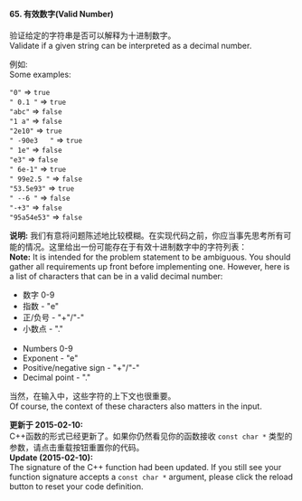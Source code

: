 #### 65. 有效数字(Valid Number)

验证给定的字符串是否可以解释为十进制数字。<br/>
Validate if a given string can be interpreted as a decimal number.

例如:<br/>
Some examples:

`"0"` => `true`<br/>
`" 0.1 "` => `true`<br/>
`"abc"` => `false`<br/>
`"1 a"` => `false`<br/>
`"2e10"` => `true`<br/>
`" -90e3   "` => `true`<br/>
`" 1e"` => `false`<br/>
`"e3"` => `false`<br/>
`" 6e-1"` => `true`<br/>
`" 99e2.5 "` => `false`<br/>
`"53.5e93"` => `true`<br/>
`" --6 "` => `false`<br/>
`"-+3"` => `false`<br/>
`"95a54e53"` => `false`<br/>

**说明:** 我们有意将问题陈述地比较模糊。在实现代码之前，你应当事先思考所有可能的情况。这里给出一份可能存在于有效十进制数字中的字符列表：<br>
**Note:** It is intended for the problem statement to be ambiguous. You should gather all requirements up front before implementing one. However, here is a list of characters that can be in a valid decimal number:

- 数字 0-9
- 指数 - "e"
- 正/负号 - "+"/"-"
- 小数点 - "."
<br/><br/>
- Numbers 0-9
- Exponent - "e"
- Positive/negative sign - "+"/"-"
- Decimal point - "."

当然，在输入中，这些字符的上下文也很重要。<br/>
Of course, the context of these characters also matters in the input.

**更新于 2015-02-10:** <br/>
C++函数的形式已经更新了。如果你仍然看见你的函数接收 `const char *` 类型的参数，请点击重载按钮重置你的代码。<br/>
**Update (2015-02-10):** <br/>
The signature of the C++ function had been updated. If you still see your function signature accepts a `const char *` argument, please click the reload button to reset your code definition.